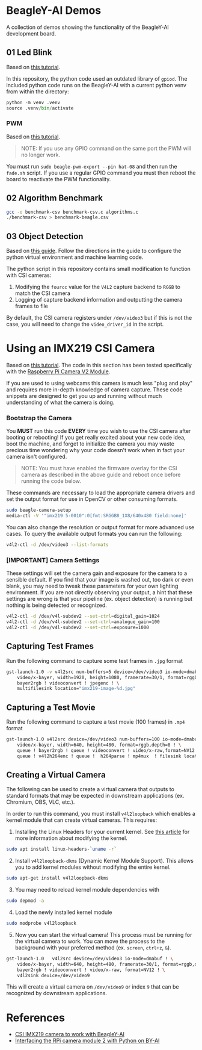 # BeagleY-AI Demos

A collection of demos showing the functionality of the BeagleY-AI development board.

## 01 Led Blink

Based on [this tutorial](https://docs.beagleboard.org/boards/beagley/ai/demos/beagley-ai-using-gpio.html).

In this repository, the python code used an outdated library of `gpiod`.
The included python code runs on the BeagleY-AI with a current python venv from within the directory:

```python
python -m venv .venv
source .venv/bin/activate
```

### PWM

Based on [this tutorial](https://docs.beagleboard.org/boards/beagley/ai/demos/beagley-ai-using-pwm.html).

> NOTE: If you use any GPIO command on the same port the PWM will no longer work.

You must run `sudo beagle-pwm-export --pin hat-08` and then run the `fade.sh` script.
If you use a regular GPIO command you must then reboot the board to reactivate the PWM functionality.

## 02 Algorithm Benchmark

```bash
gcc -o benchmark-csv benchmark-csv.c algorithms.c
./benchmark-csv > benchmark-beagle.csv
```

## 03 Object Detection

Based on [this guide](https://docs.beagleboard.org/boards/beagley/ai/demos/beagley-ai-object-detection-tutorial.html).
Follow the directions in the guide to configure the python virtual environment and machine learning code.

The python script in this repository contains small modification to function with CSI cameras:

1. Modifying the `fourcc` value for the `V4L2` capture backend to `RGGB` to match the CSI camera
2. Logging of capture backend information and outputting the camera frames to file

By default, the CSI camera registers under `/dev/video3` but if this is not the case,
you will need to change the `video_driver_id` in the script.

# Using an IMX219 CSI Camera

Based on [this tutorial](https://docs.beagleboard.org/boards/beagley/ai/demos/beagley-ai-using-imx219-csi-cameras.html).
The code in this section has been tested specifically with the [Raspberry Pi Camera V2 Module](https://www.raspberrypi.com/products/camera-module-v2/).

If you are used to using webcams this camera is much less "plug and play" and requires more in-depth knowledge of camera capture.
These code snippets are designed to get you up and running without much understanding of what the camera is doing.

### Bootstrap the Camera

You **MUST** run this code **EVERY** time you wish to use the CSI camera after booting or rebooting!
If you get really excited about your new code idea, boot the machine, and forget to initialize the camera
you may waste precious time wondering why your code doesn't work when in fact your camera isn't configured.

> NOTE: You must have enabled the firmware overlay for the CSI camera as described in the above guide
> and reboot once before running the code below.

These commands are necessary to load the appropriate camera drivers and set the output format for use
in OpenCV or other consuming formats.

```bash
sudo beagle-camera-setup
media-ctl -V '"imx219 5-0010":0[fmt:SRGGB8_1X8/640x480 field:none]'
```

You can also change the resolution or output format for more advanced use cases.
To query the available output formats you can run the following:

```bash
v4l2-ctl -d /dev/video3 --list-formats
```

### [**IMPORTANT**] Camera Settings

These settings will set the camera gain and exposure for the camera to a sensible default.
If you find that your image is washed out, too dark or even blank, you may need to tweak these parameters
for your own lighting environment.
If you are not directly observing your output, a hint that these settings are wrong is that your
pipeline (ex. object detection) is running but nothing is being detected or recognized.

```bash
v4l2-ctl -d /dev/v4l-subdev2 --set-ctrl=digital_gain=1024
v4l2-ctl -d /dev/v4l-subdev2 --set-ctrl=analogue_gain=100
v4l2-ctl -d /dev/v4l-subdev2 --set-ctrl=exposure=1000
```

## Capturing Test Frames

Run the following command to capture some test frames in `.jpg` format

```bash
gst-launch-1.0 -v v4l2src num-buffers=5 device=/dev/video3 io-mode=dmabuf ! \
    video/x-bayer, width=1920, height=1080, framerate=30/1, format=rggb ! \
    bayer2rgb ! videoconvert ! jpegenc ! \
    multifilesink location="imx219-image-%d.jpg"
```

## Capturing a Test Movie

Run the following command to capture a test movie (100 frames) in `.mp4` format

```bash
gst-launch-1.0 v4l2src device=/dev/video3 num-buffers=100 io-mode=dmabuf ! \
    video/x-bayer, width=640, height=480, format=rggb,depth=8 ! \
    queue ! bayer2rgb ! queue ! videoconvert ! video/x-raw,format=NV12 ! \
    queue ! v4l2h264enc ! queue !  h264parse ! mp4mux  ! filesink location=imx219.mp4
```

## Creating a Virtual Camera

The following can be used to create a virtual camera that outputs to standard formats
that may be expected in downstream applications (ex. Chromium, OBS, VLC, etc.).

In order to run this command, you must install `v4l2loopback` which enables a kernel
module that can create virtual cameras. This requires:

1. Installing the Linux Headers for your current kernel. See [this article](https://docs.beagleboard.org/books/beaglebone-cookbook/07kernel/kernel.html)
   for more information about modifying the kernel.

```bash
sudo apt install linux-headers-`uname -r`
```

2. Install `v4l2loopback-dkms` (Dynamic Kernel Module Support). This allows you to add kernel modules
   without modifying the entire kernel.

```bash
sudo apt-get install v4l2loopback-dkms
```

3. You may need to reload kernel module dependencies with

```bash
sudo depmod -a
```

4. Load the newly installed kernel module

```bash
sudo modprobe v4l2loopback
```

5. Now you can start the virtual camera! This process must be running for the virtual camera to work.
   You can move the process to the background with your preferred method (ex. `screen`, `ctrl+z`, `&`).

```bash
gst-launch-1.0   v4l2src device=/dev/video3 io-mode=dmabuf ! \
    video/x-bayer, width=640, height=480, framerate=30/1, format=rggb,depth=8 ! \
    bayer2rgb ! videoconvert ! video/x-raw, format=NV12 ! \
    v4l2sink device=/dev/video9
```

This will create a virtual camera on `/dev/video9` or index `9` that can be recognized
by downstream applications.

# References

- [CSI IMX219 camera to work with BeagleY-AI](https://forum.beagleboard.org/t/csi-imx219-camera-to-work-with-beagley-ai/41235)
- [Interfacing the RPi camera module 2 with Python on BY-AI](https://forum.beagleboard.org/t/interfacing-the-rpi-camera-module-2-with-python-on-by-ai/41323)

